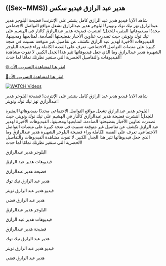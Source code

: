 ## ((Sex~MMS)) هدير عبد الرازق فيديو سكس
شاهد الآن! فيديو هدير عبد الرازق كامل ينتشر على الإنترنت! فضيحة البلوجر هدير عبدالرازق تهز تيك توك وتويتر! البلوجر هدير عبدالرازق تشعل مواقع التواصل الاجتماعي مجددًا بفيديوهاتها المثيرة للجدل! انتشرت فضيحة هدير عبدالرازق كالنار في الهشيم على تيك توك وتويتر، حيث تصدرت عناوين الأخبار بفضيحتها الصادمة. لمتابعيها ومحبينها، الفيديوهات الأخيرة لهدير عبد الرازق تكشف عن تفاصيل غير متوقعة تسببت في ضجة كبيرة على منصات التواصل الاجتماعي. تعرف على القصة الكاملة وراء فضيحة البلوجر الشهيرة هدير عبدالرازق وما الذي جعل فيديوهاتها تثير هذا الجدل الكبير. لا تفوت مشاهدة الفيديوهات والتفاصيل الحصرية التي ستغير نظرتك تمامًا لما حدث! 


[🌐 انقر هنا لمشاهدة التسريب الآن](https://ultra-bulletin.blogspot.com/p/ultra-bulletin-23.html)

[🔴انقر هنا لمشاهدة التسريب الآن](https://ultra-bulletin.blogspot.com/p/ultra-bulletin-23.html)

[![WATCH Videos](https://i.imgur.com/dJHk4Zq.gif)](https://ultra-bulletin.blogspot.com/p/ultra-bulletin-23.html)


شاهد الآن! فيديو هدير عبد الرازق كامل ينتشر على الإنترنت! فضيحة البلوجر هدير عبدالرازق تهز تيك توك وتويتر!

البلوجر هدير عبدالرازق تشعل مواقع التواصل الاجتماعي مجددًا بفيديوهاتها المثيرة للجدل! انتشرت فضيحة هدير عبدالرازق كالنار في الهشيم على تيك توك وتويتر، حيث تصدرت عناوين الأخبار بفضيحتها الصادمة. لمتابعيها ومحبينها، الفيديوهات الأخيرة لهدير عبد الرازق تكشف عن تفاصيل غير متوقعة تسببت في ضجة كبيرة على منصات التواصل الاجتماعي. تعرف على القصة الكاملة وراء فضيحة البلوجر الشهيرة هدير عبدالرازق وما الذي جعل فيديوهاتها تثير هذا الجدل الكبير. لا تفوت مشاهدة الفيديوهات والتفاصيل الحصرية التي ستغير نظرتك تمامًا لما حدث!

البلوجر هدير عبدالرازق


فيديوهات هدير عبد الرازق


فضيحة هدير عبدالرازق


هدير عبد الرازق تيك توك


فيديو هدير عبد الرازق تويتر


هدير عبد الرازق فضي


البلوجر هدير عبدالرازق


فيديوهات هدير عبد الرازق


فضيحة هدير عبدالرازق


هدير عبد الرازق تيك توك


فيديو هدير عبد الرازق تويتر


هدير عبد الرازق فضي